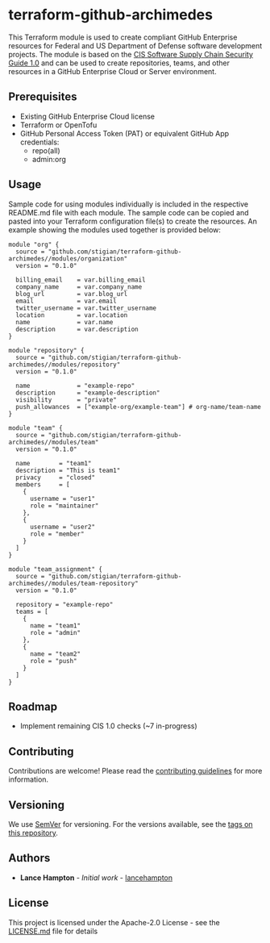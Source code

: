 # terraform-github-archimedes

This Terraform module is used to create compliant GitHub Enterprise resources for Federal and US Department of Defense software development projects. The module is based on the [CIS Software Supply Chain Security Guide 1.0](https://github.com/aquasecurity/chain-bench/blob/main/docs/CIS-Software-Supply-Chain-Security-Guide-v1.0.pdf) and can be used to create repositories, teams, and other resources in a GitHub Enterprise Cloud or Server environment.

## Prerequisites

- Existing GitHub Enterprise Cloud license
- Terraform or OpenTofu
- GitHub Personal Access Token (PAT) or equivalent GitHub App credentials:
    - repo(all)
    - admin:org

## Usage

Sample code for using modules individually is included in the respective README.md file with each module. The sample code can be copied and pasted into your Terraform configuration file(s) to create the resources. An example showing the modules used together is provided below:

```hcl
module "org" {
  source = "github.com/stigian/terraform-github-archimedes//modules/organization"
  version = "0.1.0"

  billing_email    = var.billing_email
  company_name     = var.company_name
  blog_url         = var.blog_url
  email            = var.email
  twitter_username = var.twitter_username
  location         = var.location
  name             = var.name
  description      = var.description
}

module "repository" {
  source = "github.com/stigian/terraform-github-archimedes//modules/repository"
  version = "0.1.0"

  name             = "example-repo"
  description      = "example-description"
  visibility       = "private"
  push_allowances  = ["example-org/example-team"] # org-name/team-name
}

module "team" {
  source = "github.com/stigian/terraform-github-archimedes//modules/team"
  version = "0.1.0"

  name        = "team1"
  description = "This is team1"
  privacy     = "closed"
  members     = [
    {
      username = "user1"
      role = "maintainer"
    },
    {
      username = "user2"
      role = "member"
    }
  ]
}

module "team_assignment" {
  source = "github.com/stigian/terraform-github-archimedes//modules/team-repository"
  version = "0.1.0"

  repository = "example-repo"
  teams = [
    {
      name = "team1"
      role = "admin"
    },
    {
      name = "team2"
      role = "push"
    }
  ]
}
```

## Roadmap

- Implement remaining CIS 1.0 checks (~7 in-progress)

## Contributing

Contributions are welcome! Please read the [contributing guidelines](.github/CONTRIBUTING.md) for more information.

## Versioning

We use [SemVer](http://semver.org/) for versioning. For the versions available, see the [tags on this repository](https://github.com/stigian/terraform-github-archimedes/tags).

## Authors

- __Lance Hampton__ - _Initial work_ - [lancehampton](https://github.com/lancehampton)

## License

This project is licensed under the Apache-2.0 License - see the [LICENSE.md](.github/LICENSE) file for details

